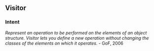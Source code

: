 ## Visitor

### Intent
*Represent an operation to be performed on the elements of an object structure. Visitor lets you define a new operation without changing the classes of the elements on which it operates.* - GoF, 2006
